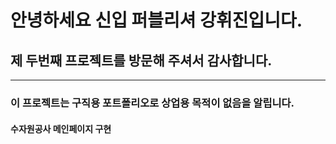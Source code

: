 # 안녕하세요 신입 퍼블리셔 강휘진입니다.
## 제 두번째 프로젝트를 방문해 주셔서 감사합니다.
----------------------------
### 이 프로젝트는 구직용 포트폴리오로 상업용 목적이 없음을 알립니다.
#### 수자원공사 메인페이지 구현